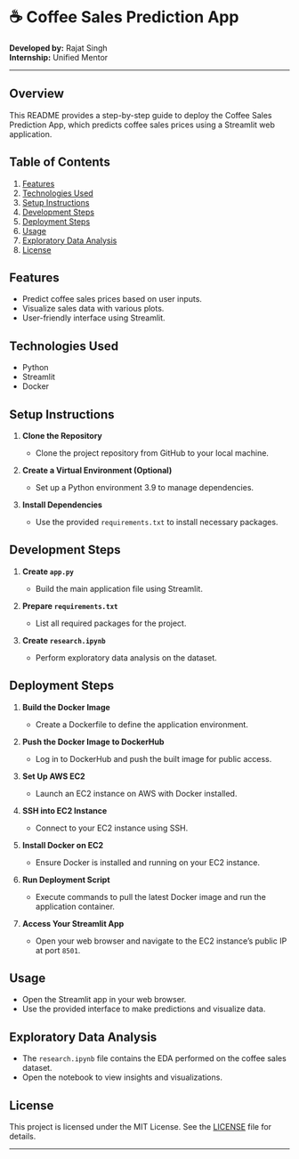 # ☕ Coffee Sales Prediction App

**Developed by:** Rajat Singh  
**Internship:** Unified Mentor

---

## Overview

This README provides a step-by-step guide to deploy the Coffee Sales Prediction App, which predicts coffee sales prices using a Streamlit web application.

## Table of Contents

1. [Features](#features)
2. [Technologies Used](#technologies-used)
3. [Setup Instructions](#setup-instructions)
4. [Development Steps](#development-steps)
5. [Deployment Steps](#deployment-steps)
6. [Usage](#usage)
7. [Exploratory Data Analysis](#exploratory-data-analysis)
8. [License](#license)

## Features

- Predict coffee sales prices based on user inputs.
- Visualize sales data with various plots.
- User-friendly interface using Streamlit.

## Technologies Used

- Python
- Streamlit
- Docker

## Setup Instructions

1. **Clone the Repository**
   - Clone the project repository from GitHub to your local machine.

2. **Create a Virtual Environment (Optional)**
   - Set up a Python  environment 3.9 to manage dependencies. 

3. **Install Dependencies**
   - Use the provided `requirements.txt` to install necessary packages.

## Development Steps

1. **Create `app.py`**
   - Build the main application file using Streamlit.

2. **Prepare `requirements.txt`**
   - List all required packages for the project.

3. **Create `research.ipynb`**
   - Perform exploratory data analysis on the dataset.

## Deployment Steps

1. **Build the Docker Image**
   - Create a Dockerfile to define the application environment.

2. **Push the Docker Image to DockerHub**
   - Log in to DockerHub and push the built image for public access.

3. **Set Up AWS EC2**
   - Launch an EC2 instance on AWS with Docker installed.

4. **SSH into EC2 Instance**
   - Connect to your EC2 instance using SSH.

5. **Install Docker on EC2**
   - Ensure Docker is installed and running on your EC2 instance.

6. **Run Deployment Script**
   - Execute commands to pull the latest Docker image and run the application container.

7. **Access Your Streamlit App**
   - Open your web browser and navigate to the EC2 instance’s public IP at port `8501`.

## Usage

- Open the Streamlit app in your web browser.
- Use the provided interface to make predictions and visualize data.

## Exploratory Data Analysis

- The `research.ipynb` file contains the EDA performed on the coffee sales dataset.
- Open the notebook to view insights and visualizations.

## License

This project is licensed under the MIT License. See the [LICENSE](LICENSE) file for details.

---

